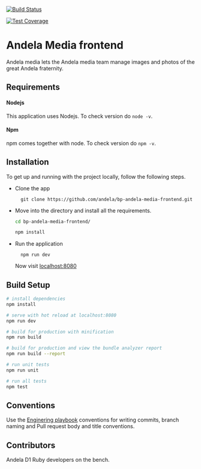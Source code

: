 [![Build Status](https://travis-ci.org/andela/bp-andela-media-frontend.svg?branch=master)](https://travis-ci.org/andela/bp-andela-media-frontend)


[![Test Coverage](https://api.codeclimate.com/v1/badges/227d77ba0fb6b987e742/test_coverage)](https://codeclimate.com/github/andela/bp-andela-media-frontend/test_coverage)

# Andela Media frontend
Andela media lets the Andela media team manage images and photos of the great Andela fraternity.

## Requirements

#### Nodejs

This application uses Nodejs. To check version do `node -v`.

#### Npm

npm comes together with node. To check version do `npm -v`.

#### 

## Installation

To get up and running with the project locally, follow the following steps.

* Clone the app

        git clone https://github.com/andela/bp-andela-media-frontend.git

* Move into the directory and install all the requirements.

    ```bash
    cd bp-andela-media-frontend/

    npm install
    ```

* Run the application

        npm run dev

    Now visit [localhost:8080](http://localhost:8080)

## Build Setup

``` bash
# install dependencies
npm install

# serve with hot reload at localhost:8080
npm run dev

# build for production with minification
npm run build

# build for production and view the bundle analyzer report
npm run build --report

# run unit tests
npm run unit

# run all tests
npm test
```

## Conventions

Use the [Enginering playbook](https://github.com/andela/engineering-playbook]) conventions for writing commits, branch naming and Pull request body and title conventions.

## Contributors

Andela D1 Ruby developers on the bench.
